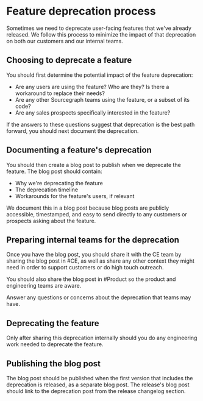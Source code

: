 # Feature deprecation process

Sometimes we need to deprecate user-facing features that we've already released. We follow this process to minimize the impact of that deprecation on both our customers and our internal teams. 

## Choosing to deprecate a feature

You should first determine the potential impact of the feature deprecation: 

- Are any users are using the feature? Who are they? Is there a workaround to replace their needs? 
- Are any other Sourcegraph teams using the feature, or a subset of its code?
- Are any sales prospects specifically interested in the feature? 

If the answers to these questions suggest that deprecation is the best path forward, you should next document the deprecation. 

## Documenting a feature's deprecation 

You should then create a blog post to publish when we deprecate the feature. The blog post should contain:

- Why we're deprecating the feature
- The deprecation timeline
- Workarounds for the feature's users, if relevant

We document this in a blog post because blog posts are publicly accessible, timestamped, and easy to send directly to any customers or prospects asking about the feature. 

## Preparing internal teams for the deprecation

Once you have the blog post, you should share it with the CE team by sharing the blog post in #CE, as well as share any other context they might need in order to support customers or do high touch outreach. 

You should also share the blog post in #Product so the product and engineering teams are aware. 

Answer any questions or concerns about the deprecation that teams may have. 

## Deprecating the feature

Only after sharing this deprecation internally should you do any engineering work needed to deprecate the feature.   

## Publishing the blog post 

The blog post should be published when the first version that includes the deprecation is released, as a separate blog post. The release's blog post should link to the deprecation post from the release changelog section.  

